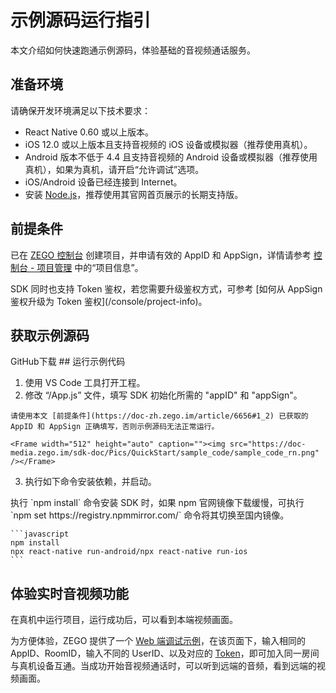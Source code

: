 # 示例源码运行指引


本文介绍如何快速跑通示例源码，体验基础的音视频通话服务。

## 准备环境

请确保开发环境满足以下技术要求：

* React Native 0.60 或以上版本。
* iOS 12.0 或以上版本且支持音视频的 iOS 设备或模拟器（推荐使用真机）。
* Android 版本不低于 4.4 且支持音视频的 Android 设备或模拟器（推荐使用真机），如果为真机，请开启“允许调试”选项。
* iOS/Android 设备已经连接到 Internet。
* 安装 [Node.js](https://nodejs.org/en/)，推荐使用其官网首页展示的长期支持版。

## 前提条件

已在 [ZEGO 控制台](https://console.zego.im) 创建项目，并申请有效的 AppID 和 AppSign，详情请参考 [控制台 - 项目管理](/console/project-info) 中的“项目信息”。

<Warning title="注意">
SDK 同时也支持 Token 鉴权，若您需要升级鉴权方式，可参考 [如何从 AppSign 鉴权升级为 Token 鉴权](/console/project-info)。
</Warning>

## 获取示例源码

<Card title="示例源码" href="https://github.com/zegoim/zego-express-example-topics-reactnative" target="_blank">
GitHub下载
</Card>
## 运行示例代码

1. 使用 VS Code 工具打开工程。
2. 修改 “/App.js” 文件，填写 SDK 初始化所需的 "appID" 和 "appSign"。

<Warning title="注意">


    请使用本文 [前提条件](https://doc-zh.zego.im/article/6656#1_2) 已获取的 AppID 和 AppSign 正确填写，否则示例源码无法正常运行。

</Warning>



    <Frame width="512" height="auto" caption=""><img src="https://doc-media.zego.im/sdk-doc/Pics/QuickStart/sample_code/sample_code_rn.png" /></Frame>

3. 执行如下命令安装依赖，并启动。

<Warning title="注意">
    执行 `npm install` 命令安装 SDK 时，如果 npm 官网镜像下载缓慢，可执行 `npm set https://registry.npmmirror.com/` 命令将其切换至国内镜像。
</Warning>



    ```javascript
    npm install
    npx react-native run-android/npx react-native run-ios
    ```

## 体验实时音视频功能

在真机中运行项目，运行成功后，可以看到本端视频画面。

为方便体验，ZEGO 提供了一个 [Web 端调试示例](https://zegodev.github.io/zego-express-webrtc-sample/assistDev/index.html)，在该页面下，输入相同的 AppID、RoomID，输入不同的 UserID、以及对应的 [Token](/console/development-assistance/temporary-token)，即可加入同一房间与真机设备互通。当成功开始音视频通话时，可以听到远端的音频，看到远端的视频画面。


<Content />

